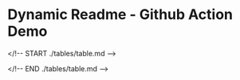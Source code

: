 # Dynamic Readme - **Github Action** Demo

</!-- START ./tables/table.md -->

</!-- END ./tables/table.md -->
